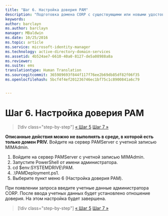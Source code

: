 ```yaml
---
title: "Шаг 6. Настройка доверия PAM"
description: "Подготовка домена CORP с существующими или новыми удостоверениями, которыми будет управлять диспетчер привилегированных удостоверений, с использованием скриптов"
keywords: 
author: barclayn
ms.author: barclayn
manager: MBaldwin
ms.date: 10/25/2016
ms.topic: article
ms.service: microsoft-identity-manager
ms.technology: active-directory-domain-services
ms.assetid: 4b524ae7-6610-40a0-8127-de5a08988a8a
ms.reviewer: 
ms.suite: ems
translationtype: Human Translation
ms.sourcegitcommit: 365989693f844f117f76ee2b69db85df82f06f35
ms.openlocfilehash: 5bcf4f4ef201236746ec1bf75c1c8900841a6c79


---
```


# <a name="step-6-set-up-the-pam-trust"></a>Шаг 6. Настройка доверия PAM

>[!div class="step-by-step"]
[« Шаг 5](sp1-step5-configuring-pam.md)
[Шаг 7 »](sp1-step7-setup-sidhistory-sidfiltering.md)

**Описанные действия можно не выполнять в среде, в которой есть только домен PRIV.** Войдите на сервер PAMServer с учетной записью MIMAdmin.

1. Войдите на сервер PAMServer с учетной записью MIMAdmin.
2. Запустите PowerShell от имени администратора.
3. cd $env:SYSTEMDRIVE\PAM.
4. .\PAMDeployment.ps1.
5. Выберите пункт меню 6 (Настройка доверия PAM).

  При появлении запроса введите учетные данные администратора CORP. После ввода учетных данных будет установлено отношение доверия. На этом настройка будет завершена.

>[!div class="step-by-step"]
[« Шаг 5](sp1-step5-configuring-pam.md)
[Шаг 7 »](sp1-step7-setup-sidhistory-sidfiltering.md)



<!--HONumber=Nov16_HO2-->


